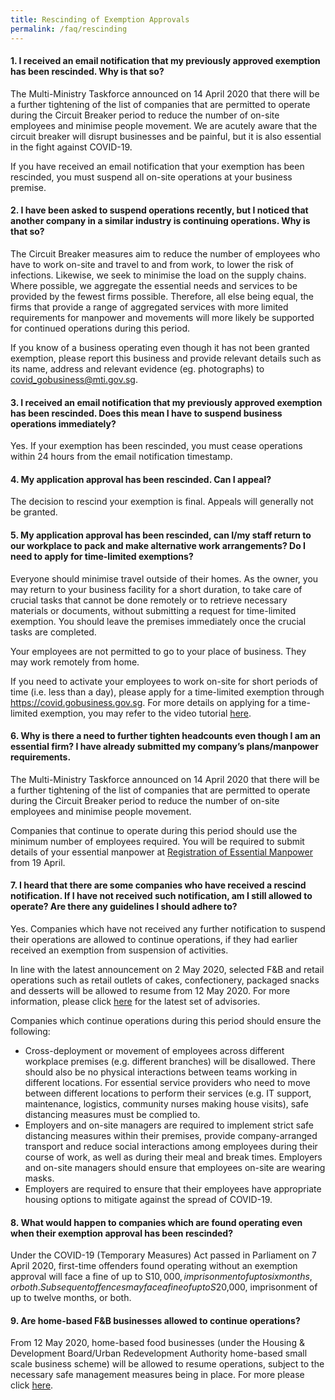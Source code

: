 ```yaml
---
title: Rescinding of Exemption Approvals
permalink: /faq/rescinding
---
```


#### **1. I received an email notification that my previously approved exemption has been rescinded. Why is that so?**
The Multi-Ministry Taskforce announced on 14 April 2020 that there will be a further tightening of the list of companies that are permitted to operate during the Circuit Breaker period to reduce the number of on-site employees and minimise people movement. We are acutely aware that the circuit breaker will disrupt businesses and be painful, but it is also essential in the fight against COVID-19.

If you have received an email notification that your exemption has been rescinded, you must suspend all on-site operations at your business premise.

#### **2. I have been asked to suspend operations recently, but I noticed that another company in a similar industry is continuing operations. Why is that so?**
The Circuit Breaker measures aim to reduce the number of employees who have to work on-site and travel to and from work, to lower the risk of infections. Likewise, we seek to minimise the load on the supply chains. Where possible, we aggregate the essential needs and services to be provided by the fewest firms possible. Therefore, all else being equal, the firms that provide a range of aggregated services with more limited requirements for manpower and movements will more likely be supported for continued operations during this period.

If you know of a business operating even though it has not been granted exemption, please report this business and provide relevant details such as its name, address and relevant evidence (eg. photographs) to <a href = "mailto: covid_gobusiness@mti.gov.sg">covid_gobusiness@mti.gov.sg</a>.

#### **3. I received an email notification that my previously approved exemption has been rescinded. Does this mean I have to suspend business operations immediately?**
Yes. If your exemption has been rescinded, you must cease operations within 24 hours from the email notification timestamp.

#### **4. My application approval has been rescinded. Can I appeal?**
The decision to rescind your exemption is final. Appeals will generally not be granted.

#### **5. My application approval has been rescinded, can I/my staff return to our workplace to pack and make alternative work arrangements? Do I need to apply for time-limited exemptions?**
Everyone should minimise travel outside of their homes. As the owner, you may return to your business facility for a short duration, to take care of crucial tasks that cannot be done remotely or to retrieve necessary materials or documents, without submitting a request for time-limited exemption. You should leave the premises immediately once the crucial tasks are completed.

Your employees are not permitted to go to your place of business.  They may work remotely from home.

If you need to activate your employees to work on-site for short periods of time (i.e. less than a day), please apply for a time-limited exemption through <a href="https://covid.gobusiness.gov.sg" target="_blank">https://covid.gobusiness.gov.sg</a>. For more details on applying for a time-limited exemption, you may refer to the video tutorial <a href="https://go.gov.sg/timelimitedexemp" target="_blank">here</a>.

#### **6. Why is there a need to further tighten headcounts even though I am an essential firm? I have already submitted my company’s plans/manpower requirements.**
The Multi-Ministry Taskforce announced on 14 April 2020 that there will be a further tightening of the list of companies that are permitted to operate during the Circuit Breaker period to reduce the number of on-site employees and minimise people movement.

Companies that continue to operate during this period should use the minimum number of employees required. You will be required to submit details of your essential manpower at <a href="https://go.gov.sg/essentialworkers" target="_blank">Registration of Essential Manpower</a> from 19 April. 

#### **7. I heard that there are some companies who have received a rescind notification. If I have not received such notification, am I still allowed to operate? Are there any guidelines I should adhere to?**
Yes. Companies which have not received any further notification to suspend their operations are allowed to continue operations, if they had earlier received an exemption from suspension of activities.

In line with the latest announcement on 2 May 2020, selected F&B and retail operations such as retail outlets of cakes, confectionery, packaged snacks and desserts will be allowed to resume from 12 May 2020. For more information, please click <a href="https://www.enterprisesg.gov.sg/media-centre/media-releases/2020/may-2020/updated-safe-distancing-measures-for-food-and-beverage-establishments" target="_blank">here</a> for the latest set of advisories.

Companies which continue operations during this period should ensure the following:
- Cross-deployment or movement of employees across different workplace premises (e.g. different branches) will be disallowed. There should also be no physical interactions between teams working in different locations. For essential service providers who need to move between different locations to perform their services (e.g. IT support, maintenance, logistics, community nurses making house visits), safe distancing measures must be complied to.
- Employers and on-site managers are required to implement strict safe distancing measures within their premises, provide company-arranged transport and reduce social interactions among employees during their course of work, as well as during their meal and break times. Employers and on-site managers should ensure that employees on-site are wearing masks.
- Employers are required to ensure that their employees have appropriate housing options to mitigate against the spread of COVID-19.

#### **8. What would happen to companies which are found operating even when their exemption approval has been rescinded?**
Under the COVID-19 (Temporary Measures) Act passed in Parliament on 7 April 2020, first-time offenders found operating without an exemption approval will face a fine of up to S$10,000, imprisonment of up to six months, or both. Subsequent offences may face a fine of up to S$20,000, imprisonment of up to twelve months, or both.

#### **9. Are home-based F&B businesses allowed to continue operations?**
From 12 May 2020, home-based food businesses (under the Housing & Development Board/Urban Redevelopment Authority home-based small scale business scheme) will be allowed to resume operations, subject to the necessary safe management measures being in place. For more please click <a href="https://www.enterprisesg.gov.sg/media-centre/media-releases/2020/may-2020/updated-safe-distancing-measures-for-food-and-beverage-establishments" target="_blank">here</a>. 
